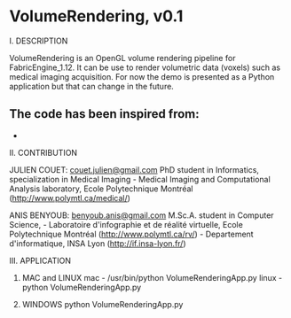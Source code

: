 VolumeRendering, v0.1
=====


I. DESCRIPTION

VolumeRendering is an OpenGL volume rendering pipeline for FabricEngine_1.12.
It can be use to render volumetric data (voxels) such as medical imaging acquisition.
For now the demo is presented as a Python application but that can change in the future.

The code has been inspired from:
  - 
  -
 


II. CONTRIBUTION

  JULIEN COUET: couet.julien@gmail.com
  PhD student in Informatics, specialization in Medical Imaging
    - Medical Imaging and Computational Analysis laboratory, Ecole Polytechnique Montréal (http://www.polymtl.ca/medical/)
  
  ANIS BENYOUB: benyoub.anis@gmail.com
  M.Sc.A. student in Computer Science, 
    - Laboratoire d'infographie et de réalité virtuelle, Ecole Polytechnique Montréal (http://www.polymtl.ca/rv/)
    - Departement d'informatique, INSA Lyon (http://if.insa-lyon.fr/) 



III. APPLICATION

  1. MAC and LINUX
    mac - /usr/bin/python VolumeRenderingApp.py 
    linux - python VolumeRenderingApp.py 


  2. WINDOWS
    python VolumeRenderingApp.py
 
